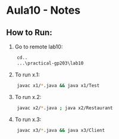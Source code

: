# Aula10 - Notes

## How to Run:
1. Go to remote lab10:
```bash
    cd..
    ...\practical-gp203\lab10
   ```
2. To run x.1:
```bash
    javac x1/*.java && java x1/Test
```
3. To run x.2:
```bash
    javac x2/*.java ; java x2/Restaurant
```

4. To run x.3:
```bash
    javac x3/*.java && java x3/Client
```
